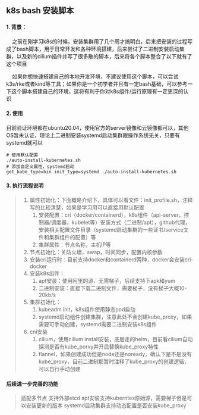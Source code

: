## k8s bash 安装脚本

#### 1. 背景：

    之前在刚学习k8s的时候，安装集群用了几个周才搞明白，后来把安装的过程写成了bash脚本，用于日常开发和各种环境搭建，后来尝试了二进制安装启动集群，以及新的cilium插件并写了很多散的脚本，后来将各个脚本整合了以下就有了这个项目

    如果你想快速搭建自己的本地开发环境，不建议使用这个脚本，可以尝试k3s/rke或者kind等工具；如果你是一个初学者并且有一定bash基础，可以参考一下这个脚本搭建自己的环境，这将有利于你对k8s组件/运行原理有一定更深的认识

#### 2. 使用

目前验证环境都在ubuntu20.04，使用官方的server镜像和云镜像都可以，其他OS暂未认证，理论上二进制安装systemd启动集群跟操作系统无关，只要有systemd就可以

```shell
# 使用默认配置
./auto-install-kubernetes.sh
# 添加自定义属性，systemd启动
get_kube_type=bin init_type=systemd ./auto-install-kubernetes.sh
```

#### 3. 执行流程说明

> 1. 属性初始化：下面概略介绍下，具体可以看文件：init_profile.sh，注释写的比较清楚，如果是学习用可以直接用默认配置
>    1. 安装配置：cri（docker/containerd），k8s组件（api-server，控制器/调度器，kubelet等）安装方式（二进制/apt），github代理，安装相关配置文件目录（systemd启动集群的一些证书/service文件和集群组件的配置）等
>    2. 集群属性：节点名称，主机IP等
> 2. 节点初始化：关防火墙，swap，时间同步，配置内核参数
> 3. 安装cri运行时：目前支持docker和containerd两种，docker会安装cri-docker
> 4. 安装k8s组件：
>    1. apt安装：使用阿里的源，无需梯子，后续支持下apk和yum
>    2. 二进制安装：直接下载二进制文件，需要梯子，没有梯子大概10-20kb/s
> 5. 集群初始化：
>    1. kubeadm init，k8s组件使用静态pod启动
>    2. systemd启动组件创建集群，注意此处不会创建kube_proxy，如果需要可手动创建，systemd需要二进制安装k8s组件
> 6. cni安装
>    1. cilium，使用cilium install安装，底层走的helm，目前看cilium自动探测是否有kube_porxy并开启替换kube_proxy特性
>    2. flannel，如果创建成功但是node还是noready，确认下是不是没有kube_proxy，目前二进制那暂时注释了kube_proxy的创建逻辑，可以自行手动创建



#### 后续进一步完善的功能

> 适配多节点
> 支持外部etcd
> apt安装支持kuberntes原始源，需要梯子但是可以安装更新的版本
> systemd启动集群支持动态配置是否安装kube_proxy
